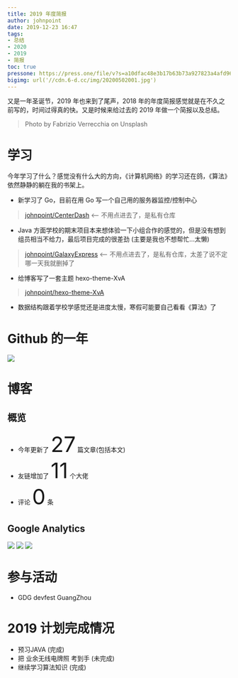 ```yaml
---
title: 2019 年度简报
author: johnpoint
date: 2019-12-23 16:47
tags:
- 总结
- 2020
- 2019
- 简报
toc: true
pressone: https://press.one/file/v?s=a10dfac48e3b17b63b73a927823a4afd965f3250d373516a5f88d931fab7a100314da1f54ca90e26f2f152b5f8a94002cefc9667c7bdbb070c69e393dee11f1600&h=8a683092c7453c5666cef4788cdd20dad002617734b689fec20cec7b4ab947aa&a=79a3a060a7faa9dfc9b8b4e0a59bf3ebac305f78&f=P1&v=3
bigimg: url('//cdn.6-d.cc/img/20200502001.jpg')
---
```


又是一年圣诞节，2019 年也来到了尾声，2018 年的年度简报感觉就是在不久之前写的，时间过得真的快。又是时候来给过去的 2019 年做一个简报以及总结。

<!--more-->

> Photo by Fabrizio Verrecchia on Unsplash

# 学习

今年学习了什么？感觉没有什么大的方向，《计算机网络》的学习还在鸽，《算法》依然静静的躺在我的书架上。

- 新学习了 Go，目前在用 Go 写一个自己用的服务器监控/控制中心 
>[johnpoint/CenterDash](https://github.com/johnpoint/CenterDash) <-- 不用点进去了，是私有仓库

- Java 方面学校的期末项目本来想体验一下小组合作的感觉的，但是没有想到组员相当不给力，最后项目完成的很差劲 (主要是我也不想帮忙...太懒) 
>[johnpoint/GalaxyExpress](https://github.com/johnpoint/GalaxyExpress) <-- 不用点进去了，是私有仓库，太差了说不定哪一天我就删掉了

- 给博客写了一套主题 hexo-theme-XvA
>[johnpoint/hexo-theme-XvA](https://github.com/johnpoint/hexo-theme-XvA)

- 数据结构跟着学校学感觉还是进度太慢，寒假可能要自己看看《算法》了

# Github 的一年

![](https://cdn.6-d.cc/img/20191223001.jpg)

# 博客

## 概览

- 今年更新了 <font size="10">27</font> 篇文章(包括本文)
- 友链增加了 <font size="10">11</font> 个大佬
- 评论 <font size="10">0</font> 条

## Google Analytics

![](https://cdn.6-d.cc/img/20191223002.jpg)
![](https://cdn.6-d.cc/img/20191223003.jpg)
![](https://cdn.6-d.cc/img/20191223004.jpg)

# 参与活动

- GDG devfest GuangZhou

# 2019 计划完成情况

- 预习JAVA (完成)
- 把 业余无线电牌照 考到手 (未完成)
- 继续学习算法知识 (完成)